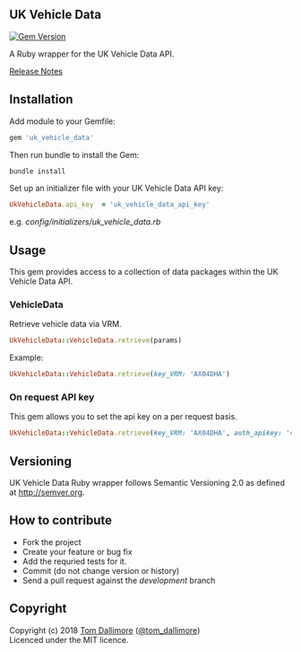 ## UK Vehicle Data

[![Gem Version](https://badge.fury.io/rb/uk_vehicle_data.svg)](https://badge.fury.io/rb/uk_vehicle_data)

A Ruby wrapper for the UK Vehicle Data API.

[Release Notes](http://release.tomdallimore.com/projects/uk-vehicle-data)

## Installation

Add module to your Gemfile:

```ruby
gem 'uk_vehicle_data'
```

Then run bundle to install the Gem:

```sh
bundle install
```

Set up an initializer file with your UK Vehicle Data API key:

```ruby
UkVehicleData.api_key  = 'uk_vehicle_data_api_key'
```
e.g. *config/initializers/uk_vehicle_data.rb*

## Usage

This gem provides access to a collection of data packages within the UK Vehicle Data API.

### VehicleData

Retrieve vehicle data via VRM.

```ruby
UkVehicleData::VehicleData.retrieve(params)
```

Example:
```ruby
UkVehicleData::VehicleData.retrieve(key_VRM: 'AX04DHA')
```

### On request API key

This gem allows you to set the api key on a per request basis.

```ruby
UkVehicleData::VehicleData.retrieve(key_VRM: 'AX04DHA', auth_apikey: 'custom_api_key')
```

## Versioning

UK Vehicle Data Ruby wrapper follows Semantic Versioning 2.0 as defined at
<http://semver.org>.

## How to contribute

* Fork the project
* Create your feature or bug fix
* Add the requried tests for it.
* Commit (do not change version or history)
* Send a pull request against the *development* branch

## Copyright
Copyright (c) 2018 [Tom Dallimore](http://www.tomdallimore.com/?utm_source=uk_vehicle_data&utm_medium=website&utm_campaign=tomdallimore) ([@tom_dallimore](http://twitter.com/tom_dallimore))  
Licenced under the MIT licence.

